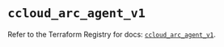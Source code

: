 # `ccloud_arc_agent_v1`

Refer to the Terraform Registry for docs: [`ccloud_arc_agent_v1`](https://registry.terraform.io/providers/sap-cloud-infrastructure/sci/2.2.1/docs/resources/ccloud_arc_agent_v1).
